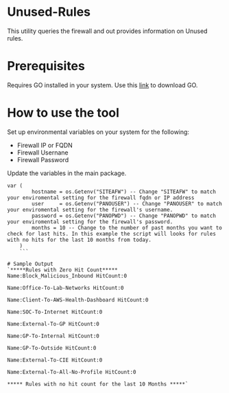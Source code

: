 # Unused-Rules

This utility queries the firewall and out provides information on Unused rules.

# Prerequisites
Requires GO installed in your system. Use this [link](https://go.dev/doc/install) to download GO.

# How to use the tool
Set up environmental variables on your system for the following:
* Firewall IP or FQDN
* Firewall Usernane
* Firewall Password

Update the variables in the main package.

```
var (
		hostname = os.Getenv("SITEAFW") -- Change "SITEAFW" to match your enviromental setting for the firewall fqdn or IP address
		user     = os.Getenv("PANOUSER") -- Change "PANOUSER" to match your enviromental setting for the firewall's username.
		password = os.Getenv("PANOPWD") -- Change "PANOPWD" to match your enviromental setting for the firewall's password.
		months = 10 -- Change to the number of past months you want to check for last hits. In this example the script will looks for rules with no hits for the last 10 months from today.
	)
    ```

# Sample Output
`*****Rules with Zero Hit Count*****
Name:Block_Malicious_Inbound HitCount:0

Name:Office-To-Lab-Networks HitCount:0

Name:Client-To-AWS-Health-Dashboard HitCount:0

Name:SOC-To-Internet HitCount:0

Name:External-To-GP HitCount:0

Name:GP-To-Internal HitCount:0

Name:GP-To-Outside HitCount:0

Name:External-To-CIE HitCount:0

Name:External-To-All-No-Profile HitCount:0

***** Rules with no hit count for the last 10 Months *****`